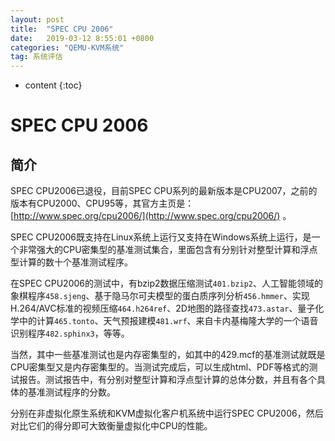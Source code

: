```yaml
---
layout: post
title:  "SPEC CPU 2006"
date:   2019-03-12 8:55:01 +0800
categories: "QEMU-KVM系统"
tag: 系统评估
---
```

* content
{:toc}


# SPEC CPU 2006

## 简介
SPEC CPU2006已退役，目前SPEC CPU系列的最新版本是CPU2007，之前的版本有CPU2000、CPU95等，其官方主页是：[http://www.spec.org/cpu2006/](http://www.spec.org/cpu2006/) 。

SPEC CPU2006既支持在Linux系统上运行又支持在Windows系统上运行，是一个非常强大的CPU密集型的基准测试集合，里面包含有分别针对整型计算和浮点型计算的数十个基准测试程序。

在SPEC CPU2006的测试中，有bzip2数据压缩测试`401.bzip2`、人工智能领域的象棋程序`458.sjeng`、基于隐马尔可夫模型的蛋白质序列分析`456.hmmer`、实现H.264/AVC标准的视频压缩`464.h264ref`、2D地图的路径查找`473.astar`、量子化学中的计算`465.tonto`、天气预报建模`481.wrf`、来自卡内基梅隆大学的一个语音识别程序`482.sphinx3`，等等。

当然，其中一些基准测试也是内存密集型的，如其中的429.mcf的基准测试就既是CPU密集型又是内存密集型的。当测试完成后，可以生成html、PDF等格式的测试报告。测试报告中，有分别对整型计算和浮点型计算的总体分数，并且有各个具体的基准测试程序的分数。

分别在非虚拟化原生系统和KVM虚拟化客户机系统中运行SPEC CPU2006，然后对比它们的得分即可大致衡量虚拟化中CPU的性能。